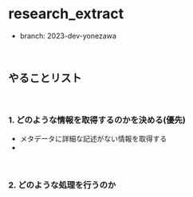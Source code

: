 # research_extract

- branch: 2023-dev-yonezawa

&nbsp;

## やることリスト

&nbsp;

### 1. どのような情報を取得するのかを決める(優先)

- メタデータに詳細な記述がない情報を取得する
- 

&nbsp;

### 2. どのような処理を行うのか
